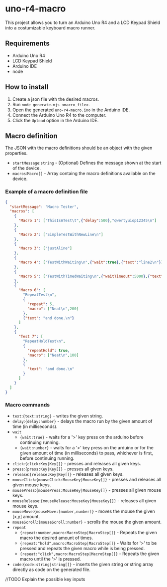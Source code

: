 # uno-r4-macro


This project allows you to turn an Arduino Uno R4 and a LCD Keypad Shield into a costumizable keyboard macro runner.

## Requirements

* Arduino Uno R4
* LCD Keypad Shield
* Arduino IDE
* node

## How to install

1. Create a json file with the desired macros.
2. Run `node generate.mjs <macro_file>`.
3. Open the generated `uno-r4-macro.ino` in the Arduino IDE.
4. Connect the Arduino Uno R4 to the computer.
5. Click the `Upload` option in the Arduino IDE.

## Macro definition

The JSON with the macro definitions should be an object with the given properties.

* `startMessage`:`string` - (Optional) Defines the message shown at the start of the device.
* `macros`:`Macro[]` - Array containg the macro definitions available on the device.


### Example of a macro definition file
```json
{
  "startMessage": "Macro Tester",
  "macros": [
    {
      "Macro 1": ["ThisIsATest\t",{"delay":500},"qwertyuiop12345\n"]
    },
    {
      "Macro 2": ["SimpleTestWithNewLine\n"]
    },
    {
      "Macro 3": ["justAline"]
    },
    {
      "Macro 4": ["TestWithWaiting\n",{"wait":true},{"text":"line2\n"}]
    },
    {
      "Macro 5": ["TestWithTimedWaiting\n",{"waitTimeout":5000},{"text":"and done.\n"}]
    },
    {
      "Macro 6": [
        "RepeatTest\n",
        {
          "repeat": 5,
          "macro": ["Neat\n",200]
        },
        {"text": "and done.\n"}
      ]
    },
    {
      "Test 7": [
        "RepeatHoldTest\n",
        {
          "repeatHold": true,
          "macro": ["Neat\n",100]
        },
        {
          "text": "and done.\n"
        }
      ]
    }
  ]
}
```


### Macro commands

* `text`:`{text:string}` - writes the given string.
* `delay`:`{delay:number}` - delays the macro run by the given amount of time (in milliseconds).
* `wait`
  * `{wait:true}` - waits for a '>' key press on the arduino before continuing running.
  * `{wait:number}` - waits for a '>' key press on the arduino or for the given amount of time (in milliseconds) to pass, whichever is first, before continuing running.
* `click`:`{click:Key|Key[]}` - presses and releases all given keys.
* `press`:`{press:Key|Key[]}` - presses all given keys.
* `release`:`{release:Key|Key[]}` - releases all given keys.
* `mouseClick`:`{mouseClick:MouseKey|MouseKey[]}` - presses and releases all given mouse keys.
* `mousePress`:`{mousePress:MouseKey|MouseKey[]}` - presses all given mouse keys.
* `mouseRelease`:`{mouseRelease:MouseKey|MouseKey[]}` - releases all given mouse keys.
* `mouseMove`:`{mouseMove:[number,number]}` - moves the mouse the given \[x,y\] amount.
* `mouseScroll`:`{mouseScroll:number}` - scrolls the mouse the given amount.
* `repeat`
  * `{repeat:number,macro:MacroStep|MacroStep[]}` -  Repeats the given macro the desired amount of times.
  * `{repeat:"hold",macro:MacroStep|MacroStep[]}` -  Waits for '>' to be pressed and repeats the given macro while is being pressed.
  * `{repeat:"click",macro:MacroStep|MacroStep[]}` -  Repeats the given macro until the '>' is pressed.
* `code`:`{code:string|string[]}` - inserts the given string or string array directly as code on the generated file.

//TODO Explain the possible key inputs